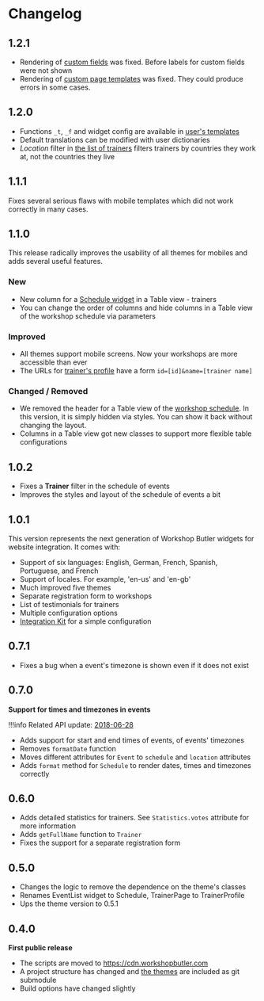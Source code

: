 # Changelog

## 1.2.1
* Rendering of [custom fields](https://support.workshopbutler.com/article/46-how-to-add-a-new-custom-field) was fixed. Before labels for custom fields were not shown
* Rendering of [custom page templates](https://workshopbutler.com/developers/widgets/custom/template/) was fixed. They could produce errors in some cases.

## 1.2.0

* Functions `_t`, `_f` and widget config are available in [user's templates](custom/template.md)
* Default translations can be modified with user dictionaries
* *Location* filter in [the list of trainers](widgets/trainer-list.md) filters trainers by countries they work at, not the countries they live

## 1.1.1
Fixes several serious flaws with mobile templates which did not work correctly in many cases.

## 1.1.0
This release radically improves the usability of all themes for mobiles and adds several useful features.

### New

* New column for a [Schedule widget](widgets/schedule.md) in a Table view - trainers
* You can change the order of columns and hide columns in a Table view of the workshop schedule via parameters

### Improved

* All themes support mobile screens. Now your workshops are more accessible than ever
* The URLs for [trainer's profile](widgets/trainer-profile.md) have a form `id=[id]&name=[trainer name]`

### Changed / Removed
* We removed the header for a Table view of the [workshop schedule](widgets/schedule.md). In this version, it is simply hidden via styles. You can show it back without changing the layout.
* Columns in a Table view got new classes to support more flexible table configurations

## 1.0.2
* Fixes a **Trainer** filter in the schedule of events
* Improves the styles and layout of the schedule of events a bit 

## 1.0.1
This version represents the next generation of Workshop Butler widgets for website integration. It comes with:

* Support of six languages: English, German, French, Spanish, Portuguese, and French
* Support of locales. For example, 'en-us' and 'en-gb'
* Much improved five themes
* Separate registration form to workshops
* List of testimonials for trainers
* Multiple configuration options 
* [Integration Kit](https://workshopbutler.com/kit) for a simple configuration

## 0.7.1
* Fixes a bug when a event's timezone is shown even if it does not exist

## 0.7.0
**Support for times and timezones in events**

!!!info
    Related API update: [2018-06-28](../api/changelog.md#2018-06-28)

* Adds support for start and end times of events, of events' timezones
* Removes `formatDate` function
* Moves different attributes for `Event` to `schedule` and `location` attributes
* Adds `format` method for `Schedule` to render dates, times and timezones correctly

## 0.6.0
* Adds detailed statistics for trainers. See `Statistics.votes` attribute for more information
* Adds `getFullName` function to `Trainer`
* Fixes the support for a separate registration form

## 0.5.0
* Changes the logic to remove the dependence on the theme's classes
* Renames EventList widget to Schedule, TrainerPage to TrainerProfile
* Ups the theme version to 0.5.1

## 0.4.0

**First public release**

* The scripts are moved to https://cdn.workshopbutler.com
* A project structure has changed and [the themes](../themes/index.md) are included as git submodule
* Build options have changed slightly
